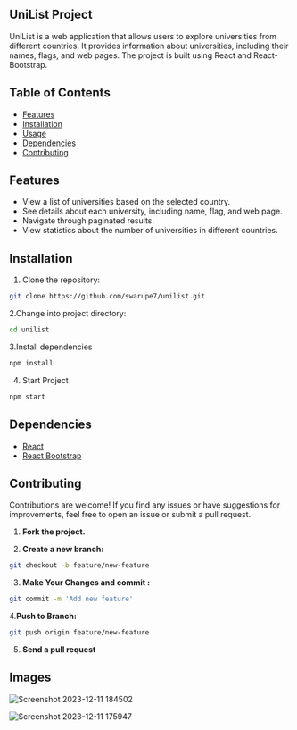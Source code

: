 ## UniList Project

UniList is a web application that allows users to explore universities from different countries. It provides information about universities, including their names, flags, and web pages. The project is built using React and React-Bootstrap.

## Table of Contents

- [Features](#features)
- [Installation](#installation)
- [Usage](#usage)
- [Dependencies](#dependencies)
- [Contributing](#contributing)


## Features

- View a list of universities based on the selected country.
- See details about each university, including name, flag, and web page.
- Navigate through paginated results.
- View statistics about the number of universities in different countries.

## Installation

1. Clone the repository:

```bash
git clone https://github.com/swarupe7/unilist.git
```

2.Change into project directory:

```bash
cd unilist 

```

3.Install dependencies

```bash
npm install

```

4. Start Project 

```bash
npm start
```


## Dependencies

- [React](https://reactjs.org/)
- [React Bootstrap](https://react-bootstrap.github.io/)

## Contributing

Contributions are welcome! If you find any issues or have suggestions for improvements, feel free to open an issue or submit a pull request.

1. **Fork the project.**

2. **Create a new branch:**

```bash
git checkout -b feature/new-feature
```
3. **Make Your Changes and commit :**

```bash
git commit -m 'Add new feature'
```

4.**Push to Branch:**
```bash
git push origin feature/new-feature

```
5. **Send a pull request**

## Images

![Screenshot 2023-12-11 184502](https://github.com/swarupe7/unilist/assets/85427735/8cdcb4ba-cac3-4cb8-93b8-db04990f1584)







![Screenshot 2023-12-11 175947](https://github.com/swarupe7/unilist/assets/85427735/445af354-0f14-4933-8f41-a9672f421fed)



